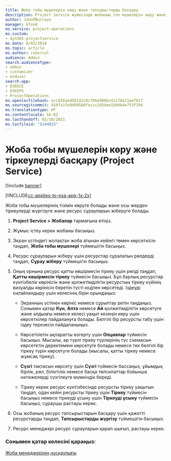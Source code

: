 ```yaml
---
title: Жоба тобы мүшелерін көру және тапсырыстарды басқару
description: Project Service жүйесінде жобаның топ мүшелерін көру және тіркеулерді басқару жолы
author: JohnPBurrows
manager: kfend
ms.service: project-operations
ms.custom:
- dyn365-projectservice
ms.date: 8/03/2018
ms.topic: article
ms.author: ruhercul
audience: Admin
search.audienceType:
- admin
- customizer
- enduser
search.app:
- D365CE
- D365PS
- ProjectOperations
ms.openlocfilehash: ecc836aed581d2c8c796e980bc41170a11aef817
ms.sourcegitcommit: 418fa1fe9d605b8faccc2d5dee1b04b4e753f194
ms.translationtype: HT
ms.contentlocale: kk-KZ
ms.lasthandoff: 02/10/2021
ms.locfileid: "5144015"
---
```

# <a name="view-project-team-members-and-manage-bookings-project-service"></a>Жоба тобы мүшелерін көру және тіркеулерді басқару (Project Service)

[!include [banner](../includes/psa-now-project-operations.md)]

[!INCLUDE[cc-applies-to-psa-app-1x-2x](../includes/cc-applies-to-psa-app-1x-2x.md)]

Жоба тобы мүшелерінің тізімін көруге болады және осы жерден тіркеулерді жүргізуге және ресурс сұрауларын жіберуге болады.  
  
1.  **Project Service > Жобалар** тармағына өтіңіз.  
  
2.  Жұмыс істеу керек жобаны басыңыз.  
  
3.  Экран үстіндегі жолақтан жоба атынан кейінгі төмен көрсеткісін таңдап, **Жоба тобы мүшелері** түймешігін басыңыз.  
  
4.  Ресурс сұрауларын жіберу үшін ресурстар сұралатын рөлдерді таңдап, **Сұрау жіберу** түймешігін басыңыз.  
  
5.  Оның орнына ресурс қатты көшірмесін тіркеу үшін рөлді таңдап, **Қатты көшірмесін тіркеу** түймесін басыңыз. Бұл барлық ресурстар күнтізбелік көрінісін және қолжетімділігін ресурстың тіркеу күйінің визуалды көрінісін беретін түсті кодпен көрсетеді. Іздеуді оңтайландыру үшін келесінің бірін орындаңыз:  
  
    -   Экранның үстінен көрініс немесе сұрыптау ретін таңдаңыз. Сонымен қатар **Күн**, **Апта** немесе **Ай** қолжетімділігін көрсетуге және алдыңғы немесе келесі уақыт кезеңін көру үшін көрсеткілер пайдалануға болады. Белгілі бір ресурсты табу үшін іздеу терезесін пайдаланыңыз.  
  
    -   Көрсетілетін ақпаратты өзгерту үшін **Опциялар** түймесін басыңыз. Мысалы, әр түрлі тіркеу түрлерінің түс схемасын көрсететін деректемені көрсетуге болады немесе тек белгілі бір тіркеу түрін көрсетуге болады (мысалы, қатты тіркеу немесе жұмсақ тіркеу).  
  
    -   **Сүзгі** тақтасын көрсету үшін **Сүзгі** түймесін бассаңыз, ұйымдық бірлік, рөл, біліктілік немесе басқа төлсипаттар бойынша нәтижелерді сүзгілеуге мүмкіндік береді.  
  
    -   Тіркеу керек ресурс күнтізбесінде ресурсты тіркеу уақытын таңдап, одан кейін ресурсты тіркеу үшін **Тіркеу** түймесін басыңыз немесе тіркеуді ұсыну үшін **Тіркеуді ұсыну** түймесін басыңыз, сұраушы растауы керек.  
  
6.  Осы жобаның ресурс тапсырыстарын басқару үшін қажетті ресурстарды таңдап, **Тапсырыстарды жүргізу** түймешігін басыңыз.  
  
7.  Ресурс менеджері ресурс сұрауларын қарап шығып, растауы керек.  
  
### <a name="see-also"></a>Сонымен қатар келесіні қараңыз:  
 [Жоба менеджерінің нұсқаулығы](../psa/project-manager-guide.md)
